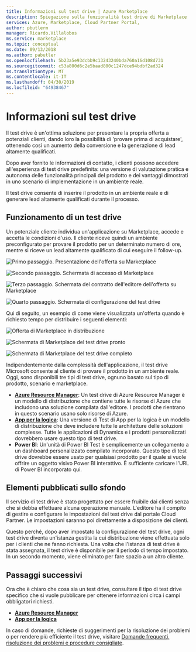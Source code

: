 ```yaml
---
title: Informazioni sul test drive | Azure Marketplace
description: Spiegazione sulla funzionalità test drive di Marketplace
services: Azure, Marketplace, Cloud Partner Portal,
author: pbutlerm
manager: Ricardo.Villalobos
ms.service: marketplace
ms.topic: conceptual
ms.date: 09/13/2018
ms.author: pabutler
ms.openlocfilehash: 5b23a5e93dcbb9c13243240bda760a16d108d731
ms.sourcegitcommit: c53a800d6c2e5baad800c1247dce94bdbf2ad324
ms.translationtype: MT
ms.contentlocale: it-IT
ms.lasthandoff: 04/30/2019
ms.locfileid: "64938467"
---
```

<a name="what-is-test-drive"></a>Informazioni sul test drive
===================

Il test drive è un'ottima soluzione per presentare la propria offerta a potenziali clienti, dando loro la possibilità di \'provare prima di acquistare\', ottenendo così un aumento della conversione e la generazione di lead altamente qualificati.

Dopo aver fornito le informazioni di contatto, i clienti possono accedere all'esperienza di test drive predefinita: una versione di valutazione pratica e autonoma delle funzionalità principali del prodotto e dei vantaggi dimostrati in uno scenario di implementazione in un ambiente reale.

Il test drive consente di inserire il prodotto in un ambiente reale e di generare lead altamente qualificati durante il processo.

<a name="how-does-a-test-drive-work"></a>Funzionamento di un test drive
---------------------------

Un potenziale cliente individua un'applicazione su Marketplace, accede e accetta le condizioni d'uso. Il cliente riceve quindi un ambiente preconfigurato per provare il prodotto per un determinato numero di ore, mentre si riceve un lead altamente qualificato di cui eseguire il follow-up.

![Primo passaggio. Presentazione dell'offerta su Marketplace](./media/what-is-test-drive/step1.png)

![Secondo passaggio. Schermata di accesso di Marketplace](./media/what-is-test-drive/step1andahalf.png)

![Terzo passaggio. Schermata del contratto dell'editore dell'offerta su Marketplace](./media/what-is-test-drive/step2.png)

![Quarto passaggio. Schermata di configurazione del test drive](./media/what-is-test-drive/step3.png)

Qui di seguito, un esempio di come viene visualizzata un'offerta quando è richiesto tempo per distribuire i seguenti elementi:

![Offerta di Marketplace in distribuzione](./media/what-is-test-drive/step4.png)

![Schermata di Marketplace del test drive pronto](./media/what-is-test-drive/step5.png)

![Schermata di Marketplace del test drive completo](./media/what-is-test-drive/step6.png)

Indipendentemente dalla complessità dell'applicazione, il test drive Microsoft consente al cliente di provare il prodotto in un ambiente reale. Oggi, sono disponibili tre tipi di test drive, ognuno basato sul tipo di prodotto, scenario e marketplace.

- **[Azure Resource Manager](./azure-resource-manager-test-drive.md)**: Un test drive di Azure Resource Manager è un modello di distribuzione che contiene tutte le risorse di Azure che includono una soluzione compilata dall'editore. I prodotti che rientrano in questo scenario usano solo risorse di Azure.
- **[App per la logica](./logic-app-test-drive.md)**: Una versione di Test di App per la logica è un modello di distribuzione che deve includere tutte le architetture delle soluzioni complesse. Tutte le applicazioni di Dynamics e i prodotti personalizzati dovrebbero usare questo tipo di test drive.
- **Power BI**: Un'unità di Power BI Test è semplicemente un collegamento a un dashboard personalizzato compilato incorporato. Questo tipo di test drive dovrebbe essere usato per qualsiasi prodotto per il quale si vuole offrire un oggetto visivo Power BI interattivo.
    È sufficiente caricare l'URL di Power BI incorporato qui.

<a name="what-goes-on-in-the-background"></a>Elementi pubblicati sullo sfondo
-------------------------------

Il servizio di test drive è stato progettato per essere fruibile dai clienti senza che si debba effettuare alcuna operazione manuale. L'editore ha il compito di gestire e configurare le impostazioni del test drive dal portale Cloud Partner. Le impostazioni saranno poi direttamente a disposizione dei clienti.

Questo perché, dopo aver impostato la configurazione del test drive, ogni test drive diventa un'istanza gestita la cui distribuzione viene effettuata solo per i clienti che ne fanno richiesta. Una volta che l'istanza di test drive è stata assegnata, il test drive è disponibile per il periodo di tempo impostato. In un secondo momento, viene eliminato per fare spazio a un altro cliente.

<a name="next-steps"></a>Passaggi successivi
----------

Ora che è chiaro che cosa sia un test drive, consultare il tipo di test drive specifico che si vuole pubblicare per ottenere informazioni circa i campi obbligatori richiesti.

- **[Azure Resource   Manager](./azure-resource-manager-test-drive.md)**
- **[App per la logica](./logic-app-test-drive.md)**

In caso di domande, richieste di suggerimenti per la risoluzione dei problemi o per rendere più efficiente il test drive, visitare [Domande frequenti, risoluzione dei problemi e procedure consigliate](./marketing-and-best-practices.md).

